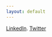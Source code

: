 ```yaml
---
layout: default
---
```


[LinkedIn](https://www.linkedin.com/in/alexander-izydorczyk-86390759).
[Twitter](https://mobile.twitter.com/aleksizy)



